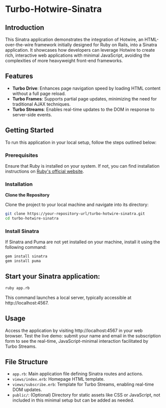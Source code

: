 # Turbo-Hotwire-Sinatra

## Introduction

This Sinatra application demonstrates the integration of Hotwire, an HTML-over-the-wire framework initially designed for Ruby on Rails, into a Sinatra application. It showcases how developers can leverage Hotwire to create rich, interactive web applications with minimal JavaScript, avoiding the complexities of more heavyweight front-end frameworks.

## Features

- **Turbo Drive**: Enhances page navigation speed by loading HTML content without a full page reload.
- **Turbo Frames**: Supports partial page updates, minimizing the need for traditional AJAX techniques.
- **Turbo Streams**: Enables real-time updates to the DOM in response to server-side events.

## Getting Started

To run this application in your local setup, follow the steps outlined below:

### Prerequisites

Ensure that Ruby is installed on your system. If not, you can find installation instructions on [Ruby's official website](https://www.ruby-lang.org/en/documentation/installation/).

### Installation
**Clone the Repository**

Clone the project to your local machine and navigate into its directory:

```sh
git clone https://your-repository-url/turbo-hotwire-sinatra.git
cd turbo-hotwire-sinatra
```

### Install Sinatra

If Sinatra and Puma are not yet installed on your machine, install it using the following command:

```sh
gem install sinatra
gem install puma
```

## Start your Sinatra application:

```sh
ruby app.rb
```
This command launches a local server, typically accessible at http://localhost:4567.

## Usage
Access the application by visiting http://localhost:4567 in your web browser. Test the live demo: submit your name and email in the subscription form to see the real-time, JavaScript-minimal interaction facilitated by Turbo Streams.

## File Structure
* `app.rb`: Main application file defining Sinatra routes and actions.
* `views/index.erb`: Homepage HTML template.
* `views/subscribe.erb`: Template for Turbo Streams, enabling real-time DOM updates.
* `public/`: (Optional) Directory for static assets like CSS or JavaScript, not included in this minimal setup but can be added as needed.

